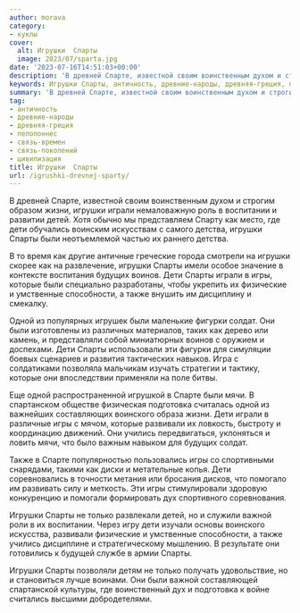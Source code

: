 ```yaml
---
author: morava
category:
- куклы
cover:
  alt: Игрушки  Спарты
  image: 2023/07/sparta.jpg
date: '2023-07-16T14:51:03+00:00'
description: 'В древней Спарте, известной своим воинственным духом и строгим образом жизни, игрушки играли немаловажную роль в воспитании и развитии детей. Хотя обычно...'
keywords: Игрушки Спарты, античность, древние-народы, древняя-греция, пелопоннес, связь-времен, связь-поколений, цивилизация, спарты, игрушки, дети, игры, спарте, играли, которые, также, одной, жизни, воспитании, детей, детства, будущих, воинов
summary: 'В древней Спарте, известной своим воинственным духом и строгим образом жизни, игрушки играли немаловажную роль в воспитании и развитии детей. Хотя обычно...'
tag:
- античность
- древние-народы
- древняя-греция
- пелопоннес
- связь-времен
- связь-поколений
- цивилизация
title: Игрушки  Спарты
url: /igrushki-drevnej-sparty/
---
```


В древней Спарте, известной своим воинственным духом и строгим образом жизни, игрушки играли немаловажную роль в воспитании и развитии детей. Хотя обычно мы представляем Спарту как место, где дети обучались воинским искусствам с самого детства, игрушки Спарты были неотъемлемой частью их раннего детства.

В то время как другие античные греческие города смотрели на игрушки скорее как на развлечение, игрушки Спарты имели особое значение в контексте воспитания будущих воинов. Дети Спарты играли в игры, которые были специально разработаны, чтобы укрепить их физические и умственные способности, а также внушить им дисциплину и смекалку.

Одной из популярных игрушек были маленькие фигурки солдат. Они были изготовлены из различных материалов, таких как дерево или камень, и представляли собой миниатюрных воинов с оружием и доспехами. Дети Спарты использовали эти фигурки для симуляции боевых сценариев и развития тактических навыков. Игра с солдатиками позволяла мальчикам изучать стратегии и тактику, которые они впоследствии применяли на поле битвы.

Еще одной распространенной игрушкой в Спарте были мячи. В спартанском обществе физическая подготовка считалась одной из важнейших составляющих воинского образа жизни. Дети играли в различные игры с мячом, которые развивали их ловкость, быстроту и координацию движений. Они учились передвигаться, уклоняться и ловить мячи, что было важным навыком для будущих солдат.

Также в Спарте популярностью пользовались игры со спортивными снарядами, такими как диски и метательные копья. Дети соревновались в точности метания или бросания дисков, что помогало им развивать силу и меткость. Эти игры стимулировали здоровую конкуренцию и помогали формировать дух спортивного соревнования.

Игрушки Спарты не только развлекали детей, но и служили важной роли в их воспитании. Через игру дети изучали основы воинского искусства, развивали физические и умственные способности, а также учились дисциплине и стратегическому мышлению. В результате они готовились к будущей службе в армии Спарты.

Игрушки Спарты позволяли детям не только получать удовольствие, но и становиться лучше воинами. Они были важной составляющей спартанской культуры, где воинственный дух и подготовка к войне считались высшими добродетелями.